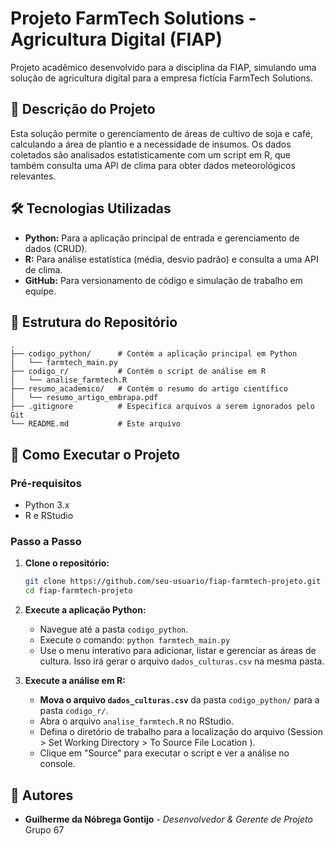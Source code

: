 # Projeto FarmTech Solutions - Agricultura Digital (FIAP)

Projeto acadêmico desenvolvido para a disciplina da FIAP, simulando uma solução de agricultura digital para a empresa fictícia FarmTech Solutions.

## 📝 Descrição do Projeto

Esta solução permite o gerenciamento de áreas de cultivo de soja e café, calculando a área de plantio e a necessidade de insumos. Os dados coletados são analisados estatisticamente com um script em R, que também consulta uma API de clima para obter dados meteorológicos relevantes.

## 🛠️ Tecnologias Utilizadas

*   **Python:** Para a aplicação principal de entrada e gerenciamento de dados (CRUD).
*   **R:** Para análise estatística (média, desvio padrão) e consulta a uma API de clima.
*   **GitHub:** Para versionamento de código e simulação de trabalho em equipe.

## 📂 Estrutura do Repositório

```
.
├── codigo_python/      # Contém a aplicação principal em Python
│   └── farmtech_main.py
├── codigo_r/           # Contém o script de análise em R
│   └── analise_farmtech.R
├── resumo_academico/   # Contém o resumo do artigo científico
│   └── resumo_artigo_embrapa.pdf
├── .gitignore          # Especifica arquivos a serem ignorados pelo Git
└── README.md           # Este arquivo
```

## 🚀 Como Executar o Projeto

### Pré-requisitos

*   Python 3.x
*   R e RStudio

### Passo a Passo

1.  **Clone o repositório:**
    ```bash
    git clone https://github.com/seu-usuario/fiap-farmtech-projeto.git
    cd fiap-farmtech-projeto
    ```

2.  **Execute a aplicação Python:**
    *   Navegue até a pasta `codigo_python`.
    *   Execute o comando: `python farmtech_main.py`
    *   Use o menu interativo para adicionar, listar e gerenciar as áreas de cultura. Isso irá gerar o arquivo `dados_culturas.csv` na mesma pasta.

3.  **Execute a análise em R:**
    *   **Mova o arquivo `dados_culturas.csv`** da pasta `codigo_python/` para a pasta `codigo_r/`.
    *   Abra o arquivo `analise_farmtech.R` no RStudio.
    *   Defina o diretório de trabalho para a localização do arquivo (Session > Set Working Directory > To Source File Location ).
    *   Clique em "Source" para executar o script e ver a análise no console.

## 👥 Autores

*   **Guilherme da Nóbrega Gontijo** - *Desenvolvedor & Gerente de Projeto*
Grupo 67
